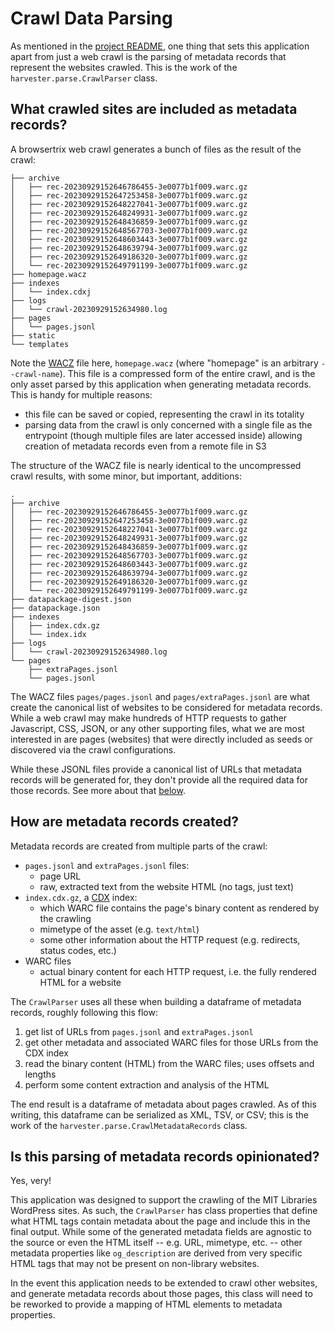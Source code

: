 # Crawl Data Parsing

As mentioned in the [project README](../README.md), one thing that sets this application apart from just a web crawl is the parsing of metadata records that represent the websites crawled.  This is the work of the `harvester.parse.CrawlParser` class.

## What crawled sites are included as metadata records?

A browsertrix web crawl generates a bunch of files as the result of the crawl:

```text
├── archive
│   ├── rec-20230929152646786455-3e0077b1f009.warc.gz
│   ├── rec-20230929152647253458-3e0077b1f009.warc.gz
│   ├── rec-20230929152648227041-3e0077b1f009.warc.gz
│   ├── rec-20230929152648249931-3e0077b1f009.warc.gz
│   ├── rec-20230929152648436859-3e0077b1f009.warc.gz
│   ├── rec-20230929152648567703-3e0077b1f009.warc.gz
│   ├── rec-20230929152648603443-3e0077b1f009.warc.gz
│   ├── rec-20230929152648639794-3e0077b1f009.warc.gz
│   ├── rec-20230929152649186320-3e0077b1f009.warc.gz
│   └── rec-20230929152649791199-3e0077b1f009.warc.gz
├── homepage.wacz
├── indexes
│   └── index.cdxj
├── logs
│   └── crawl-20230929152634980.log
├── pages
│   └── pages.jsonl
├── static
└── templates
```

Note the [WACZ](https://replayweb.page/docs/wacz-format) file here, `homepage.wacz` (where "homepage" is an arbitrary `--crawl-name`).  This file is a compressed form of the entire crawl, and is the only asset parsed by this application when generating metadata records.  This is handy for multiple reasons:
  * this file can be saved or copied, representing the crawl in its totality
  * parsing data from the crawl is only concerned with a single file as the entrypoint (though multiple files are later accessed inside) allowing creation of metadata records even from a remote file in S3

The structure of the WACZ file is nearly identical to the uncompressed crawl results, with some minor, but important, additions:
```text
.
├── archive
│   ├── rec-20230929152646786455-3e0077b1f009.warc.gz
│   ├── rec-20230929152647253458-3e0077b1f009.warc.gz
│   ├── rec-20230929152648227041-3e0077b1f009.warc.gz
│   ├── rec-20230929152648249931-3e0077b1f009.warc.gz
│   ├── rec-20230929152648436859-3e0077b1f009.warc.gz
│   ├── rec-20230929152648567703-3e0077b1f009.warc.gz
│   ├── rec-20230929152648603443-3e0077b1f009.warc.gz
│   ├── rec-20230929152648639794-3e0077b1f009.warc.gz
│   ├── rec-20230929152649186320-3e0077b1f009.warc.gz
│   └── rec-20230929152649791199-3e0077b1f009.warc.gz
├── datapackage-digest.json
├── datapackage.json
├── indexes
│   ├── index.cdx.gz
│   └── index.idx
├── logs
│   └── crawl-20230929152634980.log
└── pages
    ├── extraPages.jsonl
    └── pages.jsonl
```

The WACZ files `pages/pages.jsonl` and `pages/extraPages.jsonl` are what create the canonical list of websites to be considered for metadata records.  While a web crawl may make hundreds of HTTP requests to gather Javascript, CSS, JSON, or any other supporting files, what we are most interested in are pages (websites) that were directly included as seeds or discovered via the crawl configurations.

While these JSONL files provide a canonical list of URLs that metadata records will be generated for, they don't provide all the required data for those records.  See more about that [below](#how-are-metadata-records-created).

## How are metadata records created?

Metadata records are created from multiple parts of the crawl:

  * `pages.jsonl` and `extraPages.jsonl` files:
    * page URL
    * raw, extracted text from the website HTML (no tags, just text)
  * `index.cdx.gz`, a [CDX](https://iipc.github.io/warc-specifications/specifications/cdx-format/cdx-2015/) index:
    * which WARC file contains the page's binary content as rendered by the crawling
    * mimetype of the asset (e.g. `text/html`)
    * some other information about the HTTP request (e.g. redirects, status codes, etc.)
  * WARC files
    * actual binary content for each HTTP request, i.e. the fully rendered HTML for a website

The `CrawlParser` uses all these when building a dataframe of metadata records, roughly following this flow:

1. get list of URLs from `pages.jsonl` and `extraPages.jsonl`
2. get other metadata and associated WARC files for those URLs from the CDX index
3. read the binary content (HTML) from the WARC files; uses offsets and lengths
4. perform some content extraction and analysis of the HTML

The end result is a dataframe of metadata about pages crawled.  As of this writing, this dataframe can be serialized as XML, TSV, or CSV; this is the work of the `harvester.parse.CrawlMetadataRecords` class. 

## Is this parsing of metadata records opinionated?

Yes, very!

This application was designed to support the crawling of the MIT Libraries WordPress sites.  As such, the `CrawlParser` has class properties that define what HTML tags contain metadata about the page and include this in the final output.  While some of the generated metadata fields are agnostic to the source or even the HTML itself -- e.g. URL, mimetype, etc. -- other metadata properties like `og_description` are derived from very specific HTML tags that may not be present on non-library websites.  

In the event this application needs to be extended to crawl other websites, and generate metadata records about those pages, this class will need to be reworked to provide a mapping of HTML elements to metadata properties.
 

